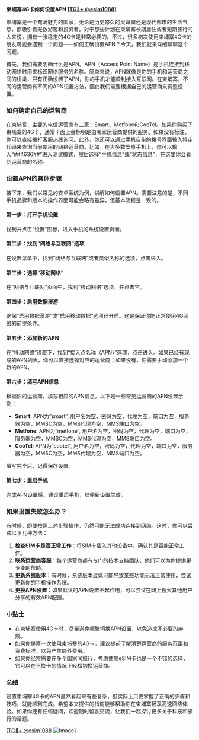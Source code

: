 **柬埔寨4G卡如何设置APN [[TG💪+ @esim1088](https://t.me/s/esim1088)]**

柬埔寨是一个充满魅力的国家，无论是历史悠久的吴哥窟还是现代都市的生活气息，都吸引着无数游客和投资者。对于那些计划在柬埔寨长期居住或者短期旅行的人来说，拥有一张稳定的4G卡是非常必要的。不过，很多初次使用柬埔寨4G卡的朋友可能会遇到一个问题——如何正确设置APN？今天，我们就来详细聊聊这个问题。

首先，我们需要明确什么是APN。APN（Access Point Name）是手机连接到移动网络时用来标识网络服务的名称。简单来说，APN就像是你的手机和运营商之间的桥梁，只有正确设置了APN，你的手机才能顺利接入互联网。在柬埔寨，不同的运营商有不同的APN设置方法，因此我们需要根据自己的运营商来调整设置。

### 如何确定自己的运营商

在柬埔寨，主要的电信运营商有三家：Smart、Metfone和CooTel。如果你购买了柬埔寨的4G卡，通常卡面上会标明是由哪家运营商提供的服务。如果没有标注，你可以直接拨打客服热线询问。此外，你还可以通过手机自带的拨号界面输入特定代码来查询当前使用的网络运营商。比如，在大多数安卓手机上，你可以输入“*#*#4636#*#*”进入测试模式，然后选择“手机信息”或“状态信息”，在这里你会看到运营商的名称。

### 设置APN的具体步骤

接下来，我们以常见的安卓系统为例，讲解如何设置APN。需要注意的是，不同手机品牌和版本的操作界面可能会略有差异，但基本流程是一致的。

#### 第一步：打开手机设置
找到并点击“设置”图标，进入手机的系统设置页面。

#### 第二步：找到“网络与互联网”选项
在设置菜单中，找到“网络与互联网”或者类似名称的选项，点击进入。

#### 第三步：选择“移动网络”
在“网络与互联网”页面中，找到“移动网络”选项，并点击它。

#### 第四步：启用数据漫游
确保“启用数据漫游”或“启用移动数据”选项已开启。这是保证你能正常使用4G网络的前提条件。

#### 第五步：添加新的APN
在“移动网络”设置下，找到“接入点名称（APN）”选项，点击进入。如果已经有现成的APN列表，你可以直接选择对应的运营商；如果没有，你需要手动添加一个新的APN。

#### 第六步：填写APN信息
根据你的运营商，填写相应的APN信息。以下是一些常见运营商的APN设置示例：

- **Smart**: APN为“smart”, 用户名为空，密码为空，代理为空，端口为空，服务器为空，MMSC为空，MMS代理为空，MMS端口为空。
- **Metfone**: APN为“metfone”, 用户名为空，密码为空，代理为空，端口为空，服务器为空，MMSC为空，MMS代理为空，MMS端口为空。
- **CooTel**: APN为“cootel”, 用户名为空，密码为空，代理为空，端口为空，服务器为空，MMSC为空，MMS代理为空，MMS端口为空。

填写完毕后，记得保存设置。

#### 第七步：重启手机
完成APN设置后，建议重启手机，以便新设置生效。

### 如果设置失败怎么办？

有时候，即使按照上述步骤操作，仍然可能无法成功连接到网络。这时，你可以尝试以下几种方法：

1. **检查SIM卡是否正常工作**：将SIM卡插入其他设备中，确认其是否能正常工作。
2. **联系运营商客服**：每个运营商都有专门的技术支持团队，他们可以为你提供更专业的帮助。
3. **更新系统版本**：有时候，系统版本过低可能导致某些功能无法正常使用，尝试更新你的手机操作系统。
4. **更换APN设置**：如果默认的APN设置不起作用，可以尝试在网上搜索其他用户分享的有效APN配置。

### 小贴士

- 在柬埔寨使用4G卡时，尽量避免频繁切换APN设置，以免造成不必要的麻烦。
- 如果你是第一次使用柬埔寨的4G卡，建议提前了解清楚运营商的服务范围和资费标准，以免产生额外费用。
- 如果你经常需要在多个国家间旅行，考虑使用eSIM卡也是一个不错的选择，它可以在不换卡的情况下轻松切换运营商。

### 总结

设置柬埔寨4G卡的APN虽然看起来有些复杂，但实际上只要掌握了正确的步骤和技巧，就能顺利完成。希望本文提供的指南能够帮助你在柬埔寨畅享高速网络体验。如果你还有任何疑问，欢迎随时留言交流，让我们一起探讨更多关于科技和旅行的话题。

[[TG💪+ @esim1088](https://t.me/s/esim1088) ![Image](https://i.postimg.cc/4NQfJmqS/Snipaste-2025-05-13-00-14-12.png)]
